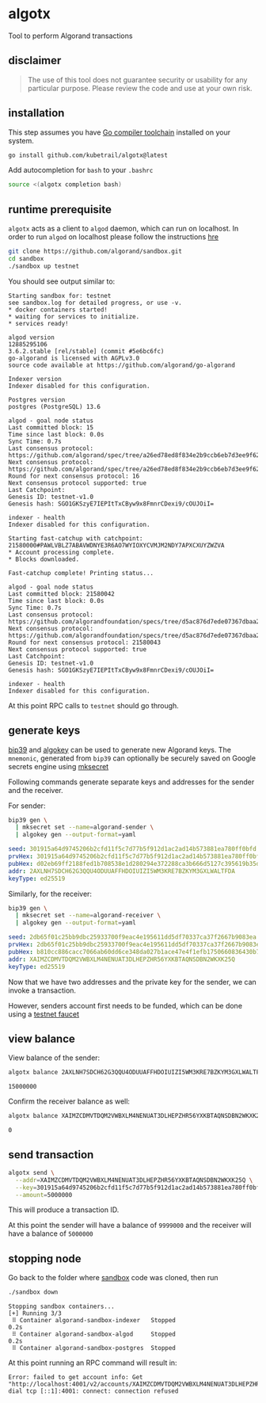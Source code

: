 # algotx
Tool to perform Algorand transactions

## disclaimer
> The use of this tool does not guarantee security or usability for any
> particular purpose. Please review the code and use at your own risk.

## installation
This step assumes you have [Go compiler toolchain](https://go.dev/dl/)
installed on your system.

```bash
go install github.com/kubetrail/algotx@latest
```
Add autocompletion for `bash` to your `.bashrc`
```bash
source <(algotx completion bash)
```

## runtime prerequisite
`algotx` acts as a client to `algod` daemon, which can run on localhost. In order
to run `algod` on localhost please follow the instructions
[hre](https://github.com/algorand/sandbox)
```bash
git clone https://github.com/algorand/sandbox.git
cd sandbox
./sandbox up testnet
```
You should see output similar to:
```text
Starting sandbox for: testnet
see sandbox.log for detailed progress, or use -v.
* docker containers started!
* waiting for services to initialize.
* services ready!

algod version
12885295106
3.6.2.stable [rel/stable] (commit #5e6bc6fc)
go-algorand is licensed with AGPLv3.0
source code available at https://github.com/algorand/go-algorand

Indexer version
Indexer disabled for this configuration.

Postgres version
postgres (PostgreSQL) 13.6

algod - goal node status
Last committed block: 15
Time since last block: 0.0s
Sync Time: 0.7s
Last consensus protocol: https://github.com/algorand/spec/tree/a26ed78ed8f834e2b9ccb6eb7d3ee9f629a6e622
Next consensus protocol: https://github.com/algorand/spec/tree/a26ed78ed8f834e2b9ccb6eb7d3ee9f629a6e622
Round for next consensus protocol: 16
Next consensus protocol supported: true
Last Catchpoint: 
Genesis ID: testnet-v1.0
Genesis hash: SGO1GKSzyE7IEPItTxCByw9x8FmnrCDexi9/cOUJOiI=

indexer - health
Indexer disabled for this configuration.

Starting fast-catchup with catchpoint: 21580000#PAWLVBLZ7ABAVWDNYE3R6AO7WYIOXYCVMJM2NDY7APXCXUYZWZVA
* Account processing complete.
* Blocks downloaded.

Fast-catchup complete! Printing status...

algod - goal node status
Last committed block: 21580042
Time since last block: 0.0s
Sync Time: 0.7s
Last consensus protocol: https://github.com/algorandfoundation/specs/tree/d5ac876d7ede07367dbaa26e149aa42589aac1f7
Next consensus protocol: https://github.com/algorandfoundation/specs/tree/d5ac876d7ede07367dbaa26e149aa42589aac1f7
Round for next consensus protocol: 21580043
Next consensus protocol supported: true
Last Catchpoint: 
Genesis ID: testnet-v1.0
Genesis hash: SGO1GKSzyE7IEPItTxCByw9x8FmnrCDexi9/cOUJOiI=

indexer - health
Indexer disabled for this configuration.
```

At this point RPC calls to `testnet` should go through.

## generate keys
[bip39](https://github.com/kubetrail/bip39) and
[algokey](https://github.com/kubetrail/algokey) can be used to generate new Algorand keys. 
The `mnemonic`, generated from `bip39` can optionally be securely saved on Google
secrets engine using
[mksecret](https://github.com/kubetrail/mksecret)

Following commands generate separate keys and addresses for the
sender and the receiver.

For sender:
```bash
bip39 gen \
  | mksecret set --name=algorand-sender \
  | algokey gen --output-format=yaml
```
```yaml
seed: 301915a64d9745206b2cfd11f5c7d77b5f912d1ac2ad14b573881ea780ff0bfd
prvHex: 301915a64d9745206b2cfd11f5c7d77b5f912d1ac2ad14b573881ea780ff0bfdd02eb69ff2188fed1b708538e1d280294e372288ca3b666d5127c395619b35d7
pubHex: d02eb69ff2188fed1b708538e1d280294e372288ca3b666d5127c395619b35d7
addr: 2AXLNH7SDCH62G3QQU4ODUUAFFHDOIUIZI5WM3KRE7BZKYM3GXLWALTFDA
keyType: ed25519
```

Similarly, for the receiver:
```bash
bip39 gen \
  | mksecret set --name=algorand-receiver \
  | algokey gen --output-format=yaml
```
```yaml
seed: 2db65f01c25bb9dbc25933700f9eac4e195611dd5df70337ca37f2667b9083ea
prvHex: 2db65f01c25bb9dbc25933700f9eac4e195611dd5df70337ca37f2667b9083eab810cc886cacc7066ab60dd6ce348da027b1ace47e4f1efb1750660836430b75
pubHex: b810cc886cacc7066ab60dd6ce348da027b1ace47e4f1efb1750660836430b75
addr: XAIMZCDMVTDQM2VWBXLM4NENUAT3DLHEPZHR56YXKBTAQNSDBN2WKXK25Q
keyType: ed25519
```

Now that we have two addresses and the private key for the sender, we can invoke
a transaction.

However, senders account first needs to be funded, which can be done
using a [testnet faucet](https://bank.testnet.algorand.network/)

## view balance
View balance of the sender:
```bash
algotx balance 2AXLNH7SDCH62G3QQU4ODUUAFFHDOIUIZI5WM3KRE7BZKYM3GXLWALTFDA
```
```text
15000000
```

Confirm the receiver balance as well:
```bash
algotx balance XAIMZCDMVTDQM2VWBXLM4NENUAT3DLHEPZHR56YXKBTAQNSDBN2WKXK25Q
```
```text
0
```

## send transaction
```bash
algotx send \
  --addr=XAIMZCDMVTDQM2VWBXLM4NENUAT3DLHEPZHR56YXKBTAQNSDBN2WKXK25Q \
  --key=301915a64d9745206b2cfd11f5c7d77b5f912d1ac2ad14b573881ea780ff0bfdd02eb69ff2188fed1b708538e1d280294e372288ca3b666d5127c395619b35d7 \
  --amount=5000000
```

This will produce a transaction ID.

At this point the sender will have a balance of `9999000` and the receiver will have a 
balance of `5000000`

## stopping node
Go back to the folder where 
[sandbox](https://github.com/algorand/sandbox) 
code was cloned, then run
```bash
./sandbox down
```
```text
Stopping sandbox containers...
[+] Running 3/3
 ⠿ Container algorand-sandbox-indexer   Stopped                                                                                              0.2s
 ⠿ Container algorand-sandbox-algod     Stopped                                                                                              0.2s
 ⠿ Container algorand-sandbox-postgres  Stopped
```

At this point running an RPC command will result in:
```text
Error: failed to get account info: Get "http://localhost:4001/v2/accounts/XAIMZCDMVTDQM2VWBXLM4NENUAT3DLHEPZHR56YXKBTAQNSDBN2WKXK25Q": dial tcp [::1]:4001: connect: connection refused
```
